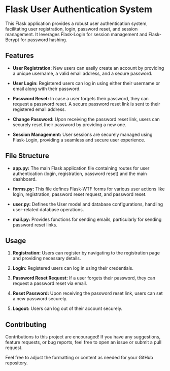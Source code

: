 # Flask User Authentication System

This Flask application provides a robust user authentication system, facilitating user registration, login, password reset, and session management. It leverages Flask-Login for session management and Flask-Bcrypt for password hashing.

## Features

- **User Registration:** New users can easily create an account by providing a unique username, a valid email address, and a secure password.

- **User Login:** Registered users can log in using either their username or email along with their password.

- **Password Reset:** In case a user forgets their password, they can request a password reset. A secure password reset link is sent to their registered email address.

- **Change Password:** Upon receiving the password reset link, users can securely reset their password by providing a new one.

- **Session Management:** User sessions are securely managed using Flask-Login, providing a seamless and secure user experience.

## File Structure

- **app.py:** The main Flask application file containing routes for user authentication (login, registration, password reset) and the main dashboard.

- **forms.py:** This file defines Flask-WTF forms for various user actions like login, registration, password reset request, and password reset.

- **user.py:** Defines the User model and database configurations, handling user-related database operations.

- **mail.py:** Provides functions for sending emails, particularly for sending password reset links.

## Usage

1. **Registration:** Users can register by navigating to the registration page and providing necessary details.

2. **Login:** Registered users can log in using their credentials.

3. **Password Reset Request:** If a user forgets their password, they can request a password reset via email.

4. **Reset Password:** Upon receiving the password reset link, users can set a new password securely.

5. **Logout:** Users can log out of their account securely.

## Contributing

Contributions to this project are encouraged! If you have any suggestions, feature requests, or bug reports, feel free to open an issue or submit a pull request.



Feel free to adjust the formatting or content as needed for your GitHub repository.
